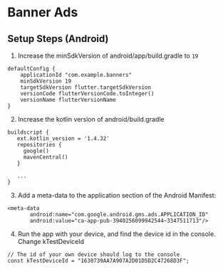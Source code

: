 # Banner Ads

## Setup Steps (Android)

1. Increase the minSdkVersion of android/app/build.gradle to `19`
```
defaultConfig {
    applicationId "com.example.banners"
    minSdkVersion 19
    targetSdkVersion flutter.targetSdkVersion
    versionCode flutterVersionCode.toInteger()
    versionName flutterVersionName
}
```
2. Increase the kotlin version of android/build.gradle
```
buildscript {
   ext.kotlin_version = '1.4.32'
   repositories {
     google()
     mavenCentral()
   }

   ...
}
   ```
3. Add a meta-data to the application section of the Android Manifest:
```
<meta-data
       android:name="com.google.android.gms.ads.APPLICATION_ID"
       android:value="ca-app-pub-3940256099942544~3347511713"/>
```

4. Run the app with your device, and find the device id in the console. Change kTestDeviceId 
```
// The id of your own device should log to the console
const kTestDeviceId = "1630739AA7A907A2D01D5D2C47268D3F";
```

